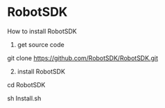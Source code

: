 RobotSDK
========
How to install RobotSDK

1. get source code

  git clone https://github.com/RobotSDK/RobotSDK.git

2. install RobotSDK

  cd RobotSDK

  sh Install.sh
